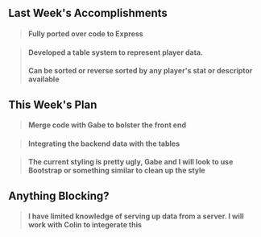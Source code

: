 ## Last Week's Accomplishments

> #### Fully ported over code to Express

> #### Developed a table system to represent player data. 
> #### Can be sorted or reverse sorted by any player's stat or descriptor available


## This Week's Plan

>#### Merge code with Gabe to bolster the front end

> #### Integrating the backend data with the tables

> #### The current styling is pretty ugly, Gabe and I will look to use Bootstrap or something similar to clean up the style

## Anything Blocking?

> #### I have limited knowledge of serving up data from a server. I will work with Colin to integerate this


